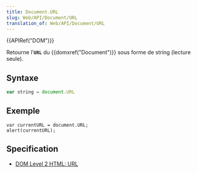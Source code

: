 ```yaml
---
title: Document.URL
slug: Web/API/Document/URL
translation_of: Web/API/Document/URL
---
```

{{APIRef("DOM")}}

Retourne l'**`URL`** du {{domxref("Document")}} sous forme de string (lecture seule).

## Syntaxe

```js
var string = document.URL
```

## Exemple

    var currentURL = document.URL;
    alert(currentURL);

## Specification

- [DOM Level 2 HTML: URL](http://www.w3.org/TR/DOM-Level-2-HTML/html.html#ID-46183437)
